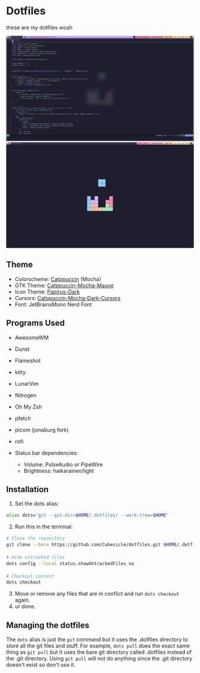 # Dotfiles

these are my dotfiles woah

![](https://raw.githubusercontent.com/Cubesicle/dotfiles/main/Pictures/dotfiles-screenshot-1.png)
![](https://raw.githubusercontent.com/Cubesicle/dotfiles/main/Pictures/dotfiles-screenshot-2.png)

## Theme
- Colorscheme: [Catppuccin](https://github.com/catppuccin/catppuccin) (Mocha)
- GTK Theme: [Catppuccin-Mocha-Mauve](https://github.com/catppuccin/gtk)
- Icon Theme: [Papirus-Dark](https://github.com/PapirusDevelopmentTeam/papirus-icon-theme)
- Cursors: [Catppuccin-Mocha-Dark-Cursors](https://github.com/catppuccin/cursors)
- Font: JetBrainsMono Nerd Font

## Programs Used

 - AwesomeWM
 - Dunst
 - Flameshot
 - kitty
 - LunarVim
 - Nitrogen
 - Oh My Zsh
 - pfetch
 - picom (jonaburg fork)
 - rofi

 - Status bar dependencies:
     - Volume: PulseAudio or PipeWire
     - Brightness: haikarainen/light

## Installation

1. Set the dots alias:
```bash
alias dots="git --git-dir=$HOME/.dotfiles/ --work-tree=$HOME"
```
2. Run this in the terminal:
```bash
# Clone the repository
git clone --bare https://github.com/Cubesicle/dotfiles.git $HOME/.dotfiles

# Hide untracked files
dots config --local status.showUntrackedFiles no

# Checkout content
dots checkout
```
3. Move or remove any files that are in conflict and run `dots checkout` again.
4. ur done.

## Managing the dotfiles

The `dots` alias is just the `git` command but it uses the .dotfiles directory to store all the git files and stuff.
For example, `dots pull` does the exact same thing as `git pull` but it uses the bare git directory called .dotfiles instead of the .git directory.
Using `git pull` will not do anything since the .git directory doesn't exist so don't use it.
